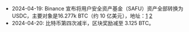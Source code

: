 - 2024-04-19: Binance 宣布将用户安全资产基金（SAFU）资产全部转换为 USDC，主要对象是16.277k BTC（约 10 亿美元），地址：[1](https://platform.arkhamintelligence.com/explorer/address/0x4B16c5dE96EB2117bBE5fd171E4d203624B014aa) [2](https://platform.arkhamintelligence.com/explorer/address/1BAuq7Vho2CEkVkUxbfU26LhwQjbCmWQkD)
- 2024-04-20: 比特币第四次减半，区块奖励减至 3.125 BTC。
